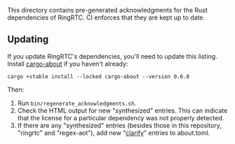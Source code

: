 This directory contains pre-generated acknowledgments for the Rust dependencies of RingRTC. CI enforces that they are kept up to date.

## Updating

If you update RingRTC's dependencies, you'll need to update this listing. Install [cargo-about][] if you haven't already:

```shell
cargo +stable install --locked cargo-about --version 0.6.0
```

Then:

1. Run `bin/regenerate_acknowledgments.sh`.
2. Check the HTML output for new "synthesized" entries. This can indicate that the license for a particular dependency was not properly detected.
3. If there are any "synthesized" entries (besides those in this repository, "ringrtc" and "regex-aot"), add new "[clarify][]" entries to about.toml.

[cargo-about]: https://embarkstudios.github.io/cargo-about/
[clarify]: https://embarkstudios.github.io/cargo-about/cli/generate/config.html#the-clarify-field-optional
